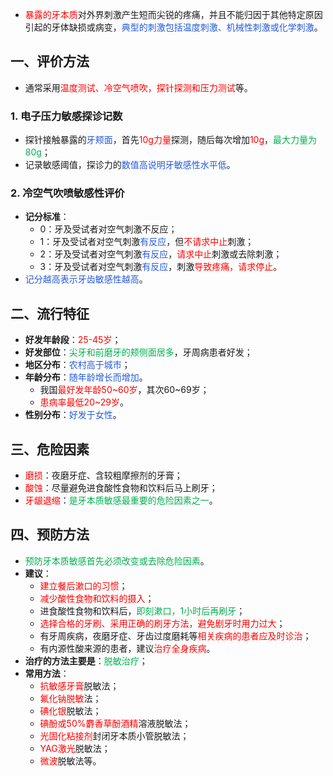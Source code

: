 * <font color="#ff0000">暴露的牙本质</font>对外界刺激产生短而尖锐的疼痛，并且不能归因于其他特定原因引起的牙体缺损或病变，<font color="#245bdb">典型的刺激包括温度刺激、机械性刺激或化学刺激</font>。

## 一、评价方法
* 通常采用<font color="#ff0000">温度测试、冷空气喷吹，探针探测和压力测试</font>等。
### 1. 电子压力敏感探诊记数
* 探针接触暴露的<font color="#245bdb">牙颊面</font>，首先<font color="#ff0000">10g力量</font>探测，随后每次增加<font color="#ff0000">10g</font>，<font color="#00b050">最大力量为80g</font>；
* 记录敏感阈值，探诊力的<font color="#245bdb">数值高说明牙敏感性水平低</font>。
### 2. 冷空气吹喷敏感性评价
* **记分标准**：
	* 0：牙及受试者对空气刺激不反应；
	* 1：牙及受试者对空气刺激<font color="#245bdb">有反应</font>，但<font color="#ff0000">不请求中止</font>刺激；
	* 2：牙及受试者对空气刺激<font color="#245bdb">有反应</font>，<font color="#ff0000">请求中止</font>刺激或去除刺激；
	* 3：牙及受试者对空气刺激<font color="#245bdb">有反应</font>，刺激<font color="#ff0000">导致疼痛，请求停止</font>。
* <font color="#245bdb">记分越高表示牙齿敏感性越高</font>。

## 二、流行特征
* **好发年龄段**：<font color="#ff0000">25-45岁</font>；
* **好发部位**：<font color="#00b050">尖牙和前磨牙的颊侧面居多</font>，牙周病患者好发；
* **地区分布**：<font color="#245bdb">农村高于城市</font>；
* **年龄分布**：<font color="#245bdb">随年龄增长而增加</font>。
	* 我国<font color="#ff0000">最好发年龄50~60岁</font>，其次60~69岁；
	* <font color="#ff0000">患病率最低20~29岁</font>。
* **性别分布**：<font color="#245bdb">好发于女性</font>。

## 三、危险因素
* <font color="#ff0000">磨损</font>：夜磨牙症、含较粗摩擦剂的牙膏；
* <font color="#ff0000">酸蚀</font>：尽量避免进食酸性食物和饮料后马上刷牙；
* <font color="#ff0000">牙龈退缩</font>：<font color="#00b050">是牙本质敏感最重要的危险因素之一</font>。

## 四、预防方法
* <font color="#00b050">预防牙本质敏感首先必须改变或去除危险因素</font>。
* **建议**：
	* <font color="#ff0000">建立餐后漱口的习惯</font>；
	* <font color="#ff0000">减少酸性食物和饮料的摄入</font>；
	* 进食酸性食物和饮料后，<font color="#00b050">即刻漱口，1小时后再刷牙</font>；
	* <font color="#ff0000">选择合格的牙刷、采用正确的刷牙方法，避免剧牙时用力过大</font>；
	* 有牙周疾病，夜磨牙症、牙齿过度磨耗等<font color="#ff0000">相关疾病的患者应及时诊治</font>；
	* 有内源性酸来源的患者，建议<font color="#ff0000">治疗全身疾病</font>。
* **治疗的方法主要是**：<font color="#00b050">脱敏治疗</font>；
* **常用方法**：
	* <font color="#ff0000">抗敏感牙膏</font>脱敏法；
	* <font color="#ff0000">氟化钠脱敏</font>法；
	* <font color="#ff0000">碘化银</font>脱敏法；
	* <font color="#ff0000">碘酚或50%麝香草酚酒精</font>溶液脱敏法；
	* <font color="#ff0000">光固化粘接剂</font>封闭牙本质小管脱敏法；
	* <font color="#ff0000">YAG激光</font>脱敏法；
	* <font color="#ff0000">微波</font>脱敏法等。
